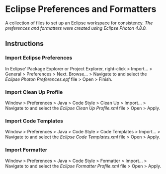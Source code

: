 # Eclipse Preferences and Formatters
A collection of files to set up an Eclipse workspace for consistency.
_The preferences and formatters were created using Eclipse Photon 4.8.0._

## Instructions
### Import Eclipse Preferences
In Eclipse' Package Explorer or Project Explorer, right-click > Import... > General > Preferences > Next.
Browse... > Navigate to and select the _Eclipse Photon Preferences.epf_ file > Open > Finish.
### Import Clean Up Profile
Window > Preferences > Java > Code Style > Clean Up > Import... > Navigate to and select the
_Eclipse Clean Up Profile.xml_ file > Open > Apply.
### Import Code Templates
Window > Preferences > Java > Code Style > Code Templates > Import... > Navigate to and select the
_Eclipse Code Templates.xml_ file > Open > Apply.
### Import Formatter
Window > Preferences > Java > Code Style > Formatter > Import... > Navigate to and select the
_Eclipse Formatter Profile.xml_ file > Open > Apply.
